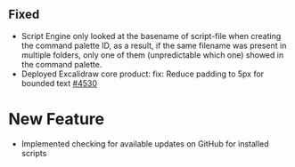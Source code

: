 ## Fixed
- Script Engine only looked at the basename of script-file when creating the command palette ID, as a result, if the same filename was present in multiple folders, only one of them (unpredictable which one) showed in the command palette.
- Deployed Excalidraw core product: fix: Reduce padding to 5px for bounded text [#4530](https://github.com/excalidraw/excalidraw/pull/4530)

# New Feature
- Implemented checking for available updates on GitHub for installed scripts